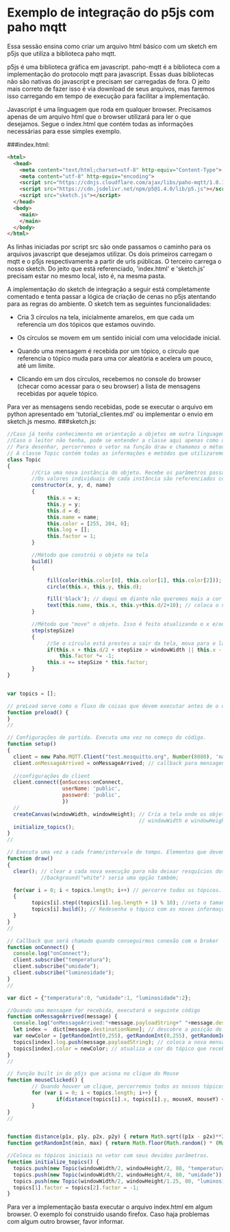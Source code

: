 # Exemplo de integração do p5js com paho mqtt

Essa sessão ensina como criar um arquivo html básico com um sketch em p5js que utiliza a biblioteca paho mqtt.

p5js é uma biblioteca gráfica em javascript.
paho-mqtt é a biblioteca com a implementação do protocolo mqtt para javascript.
Essas duas bibliotecas não são nativas do javascript e precisam ser carregadas de fora. O jeito mais correto de fazer isso é via download de seus arquivos, mas faremos isso carregando em tempo de execução para facilitar a implementação.

Javascript é uma linguagem que roda em qualquer browser. Precisamos apenas de um arquivo html que o browser utilizará para ler o que desejamos.
Segue o index.html que contém todas as informações necessárias para esse simples exemplo.

###index.html:
``` html
<html>
  <head>
    <meta content="text/html;charset=utf-8" http-equiv="Content-Type">
    <meta content="utf-8" http-equiv="encoding">
    <script src="https://cdnjs.cloudflare.com/ajax/libs/paho-mqtt/1.0.1/mqttws31.js" type="text/javascript"></script>
    <script src="https://cdn.jsdelivr.net/npm/p5@1.4.0/lib/p5.js"></script>
    <script src="sketch.js"></script>
  </head>
  <body>
    <main>
    </main>
  </body>
</html>
```
As linhas iniciadas por script src são onde passamos o caminho para os arquivos javascript que desejamos utilizar. Os dois primeiros carregam o mqtt e o p5js respectivamente a partir de urls públicas.
O terceiro carrega o nosso sketch. Do jeito que está referenciado, 'index.html' e 'sketch.js' precisam estar no mesmo local, isto é, na mesma pasta.

A implementação do sketch de integração a seguir está completamente comentado e tenta passar a lógica de criação de cenas no p5js atentando para as regras do ambiente.
O sketch tem as seguintes funcionalidades:
- Cria 3 círculos na tela, inicialmente amarelos, em que cada um referencia um dos tópicos que estamos ouvindo.

- Os círculos se movem em um sentido inicial com uma velocidade inicial.

- Quando uma mensagem é recebida por um tópico, o círculo que referencia o tópico muda para uma cor aleatória e acelera um pouco, até um limite.

- Clicando em um dos círculos, recebemos no console do browser (checar como acessar para o seu browser) a lista de mensagens recebidas por aquele tópico.

Para ver as mensagens sendo recebidas, pode se executar o arquivo em python apresentado em 'tutorial_clientes.md' ou implementar o envio em sketch.js mesmo.
###sketch.js:
``` javascript
//Caso já tenha conhecimento em orientação a objetos em outra linguagem, é preciso tomar cuidado com classes em javascript. Aqui o termo class é apenas 'syntactic sugar' e sua implementação é profundamente diferente de outras linguagens com suporte a OOP.
//Caso o leitor não tenha, pode se entender a classe aqui apenas como um objeto com propriedades próprias. Cada objeto desenhado na tela possui informações próprias como sua posição. O jeito mais correto e organizado de manter múltiplos objetos em uma cena é criando classes para cada um dos grupos e mantendo um vetor que contém a coleção de objetos de uma dada classe.
// Para desenhar, percorremos o vetor na função draw e chamamos o método desejado para cada objeto.
// A classe Topic contém todas as informações e metódos que utilizaremos na construção da nossa cena. Se tivessem outros objetos de outra natureza, seriam necessárias novas classes.
class Topic
{
        //Cria uma nova instância do objeto. Recebe os parâmetros passados e atualiza seus valores pessoais com eles. Para os outros valores pessoais de cada instância aqui definidos estamos usando um valor padrão.
        //Os valores individuais de cada instância são referenciados com 'this'.
        constructor(x, y, d, name)
        {
             this.x = x;
             this.y = y;
             this.d = d;
             this.name = name;
             this.color = [255, 204, 0];
             this.log = [];
             this.factor = 1;
        }

        //Método que constrói o objeto na tela
        build()
        {

             fill(color(this.color[0], this.color[1], this.color[2])); // Em p5js, primeiro definimos as propriedade e depois chamamos a função de criação do objeto em questão. Aqui estamos passando um array no espectro RGB, que define a cor atual dessa instância.
             circle(this.x, this.y, this.d);                           // Função do p5js para criação de um círculo. Não esqueça de ler a doc com as referências quando for fazer seus próprios códigos.

             fill('black'); // daqui em diante não queremos mais a cor usada anteriormente, mas sim preto.
             text(this.name, this.x, this.y+this.d/2+10); // coloca o nome do tópico (this.name) na posição x, y definida pelos parâmetros seguintes.
        }

        //Método que "move" o objeto. Isso é feito atualizando o x e/ou y que serão utilizados pelo método build. Redesenhando o objeto em uma nova posição e apagando o antigo, como será feito mais a frente, temos a sensação de movimento.
        step(stepSize)
        {
             //Se o círculo está prestes a sair da tela, mova para o lado contrário.
             if(this.x + this.d/2 + stepSize > windowWidth || this.x - this.d/2 - stepSize < 0)
                 this.factor *= -1;
             this.x += stepSize * this.factor;
        }
}


var topics = [];

// preLoad serve como o fluxo de coisas que devem executar antes de o código começar. É geralmente utilizado para carregamento de arquivos.
function preload() {
}
//

// Configurações de partida. Executa uma vez no começo do código.
function setup()
{
  client = new Paho.MQTT.Client("test.mosquitto.org", Number(8080), 'nano'); // Cria um novo client já setando o broker destino, a porta e o clientId
  client.onMessageArrived = onMessageArrived; // callback para mensagens recebidas com a função criada por nós.
  
  //configurações do client
  client.connect({onSuccess:onConnect,
                  userName: 'public', 
                  password: 'public', 
                  })
  //
  createCanvas(windowWidth, windowHeight); // Cria a tela onde os objetos são desenhados. Objetos só podem ser renderizados se estiverem dentro da área do canvas.
                                           // windowWidth e windowHeight são duas variáveis do sistema utilizados para pegar o tamanho da tela onde o código está rodando. Ex: Se adapta ao tamanho da tela de um celular ou de um notebook.
  initialize_topics();
}
//

// Executa uma vez a cada frame/intervalo de tempo. Elementos que devem ser constantemente redesenhados ou atualizados devem estar nessa função.
function draw()
{
  clear(); // clear a cada nova execução para não deixar resquícios dos objetos que se movem.
           //background("white") seria uma opção também;

  for(var i = 0; i < topics.length; i++) // percorre todos os tópicos.
  {
        topics[i].step((topics[i].log.length + 1) % 10); //seta o tamanho do passo dado pelo círculo do tópico a cada passagem de Draw para ser baseado no número de mensagens recebidas, até um limite de 10 pixels.
        topics[i].build(); // Redesenha o tópico com as novas informações atualizadas.
  }
}
//

// Callback que será chamado quando conseguirmos conexão com o broker
function onConnect() {
  console.log("onConnect");
  client.subscribe("temperatura");
  client.subscribe("umidade");
  client.subscribe("luminosidade");
}
//

var dict = {"temperatura":0, "umidade":1, "luminosidade":2};

//Quando uma mensagem for recebida, executará o seguinte código
function onMessageArrived(message) {
  console.log("onMessageArrived:"+message.payloadString+" "+message.destinationName); // printa para o console do browser a mensagem recebida e o tópico-alvo.
  let index =  dict[message.destinationName]; // descobre a posição do tópico que recebeu a mensagem no vetor de tópicos.
  var newColor = [getRandomInt(0,255), getRandomInt(0,255), getRandomInt(0,255)]; // sorteia uma nova cor.
  topics[index].log.push(message.payloadString); // coloca a nova mensagem na lista de mensagens recebidas por um tópico.
  topics[index].color = newColor; // atualiza a cor do tópico que recebeu a mensagem.
}
//

// função built in do p5js que aciona no clique do Mouse
function mouseClicked() { 
        // Quando houver um clique, percorremos todos os nossos tópicos e checamos se a posição do clique está dentro da área de um dos nossos tópicos, se sim, printa a lista no console do browser.
        for (var i = 0; i < topics.length; i++) { 
                if(distance(topics[i].x, topics[i].y, mouseX, mouseY) < topics[i].d/2) { console.log(topics[i].log); } 
        } 
}
//


function distance(p1x, p1y, p2x, p2y) { return Math.sqrt((p1x - p2x)**2 + (p1y - p2y)**2); } // distância entre dois pontos. 
function getRandomInt(min, max) { return Math.floor(Math.random() * (Math.floor(max) - Math.ceil(min))) + Math.ceil(min);} // Randomiza inteiros em uma certa faixa.

//Coloca os tópicos iniciais no vetor com seus devidos parâmetros.
function initialize_topics() {
  topics.push(new Topic(windowWidth/2, windowHeight/2, 80, "temperatura"));
  topics.push(new Topic(windowWidth/2, windowHeight/4, 80, "umidade"));
  topics.push(new Topic(windowWidth/2, windowHeight/1.25, 80, "luminosidade"));
  topics[1].factor = topics[2].factor = -1;
}

``` 

Para ver a implementação basta executar o arquivo index.html em algum browser.
O exemplo foi construido usando firefox. Caso haja problemas com algum outro browser, favor informar.
